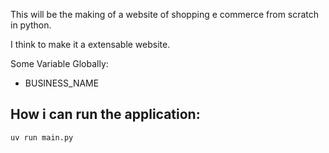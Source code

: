 This will be the making of a website of shopping e commerce from scratch in python.

I think to make it a extensable website.

Some Variable Globally:

* BUSINESS_NAME



## How i can run the application:

```
uv run main.py
```